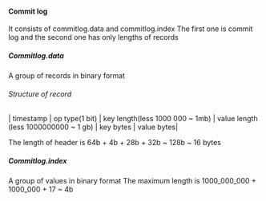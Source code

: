 #### Commit log
It consists of commitlog.data and commitlog.index
The first one is commit log and the second one has only lengths of records

##### Commitlog.data
A group of records in binary format

###### Structure of record
| timestamp | op type(1 bit) | key length(less 1000 000 ~ 1mb) | value length (less 1000000000 ~ 1 gb) | key bytes | value bytes|   

The length of header is 64b + 4b + 28b + 32b ~ 128b ~ 16 bytes

##### Commitlog.index
A group of values in binary format
The maximum length is 1000_000_000 + 1000_000 + 17 ~ 4b

